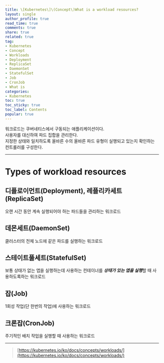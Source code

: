 ```yaml
---
title: \[Kubernetes\]\(Concept\)What is a workload resources?
layout: single
author_profile: true
read_time: true
comments: true
share: true
related: true
tag:
- Kubernetes
- Concept
- Workloads
- Deployment
- ReplicaSet
- DaemonSet
- StatefulSet
- Job
- CronJob
- What is
categories:
- Kubernetes
toc: true
toc_sticky: true
toc_label: Contents
popular: true
---
```

워크로드는 쿠버네티스에서 구동되는 애플리케이션이다.  
사용자를 대신하여 파드 집합을 관리한다.  
지정한 상태와 일치하도록 올바른 수의 올바른 파드 유형이 실행되고 있는지 확인하는 컨트롤러를 구성한다.  

---

# Types of workload resources

## 디플로이먼트(Deployment), 레플리카세트(ReplicaSet)

오랜 시간 동안 계속 실행되어야 하는 파드들을 관리하는 워크로드

## 데몬세트(DaemonSet)

클러스터의 전체 노드에 같은 파드를 실행하는 워크로드

## 스테이트풀세트(StatefulSet)

보통 상태가 없는 앱을 실행하는데 사용하는 컨테이너를 ***상태가 있는 앱을 실행***할 때 사용하도록하는 워크로드

## 잡(Job)

1회성 작업(단 한번의 작업)에 사용하는 워크로드

## 크론잡(CronJob)

주기적인 배치 작업을 실행할 때 사용하는 워크로드

---

> [https://kubernetes.io/ko/docs/concepts/workloads/](https://kubernetes.io/ko/docs/concepts/workloads/)
>